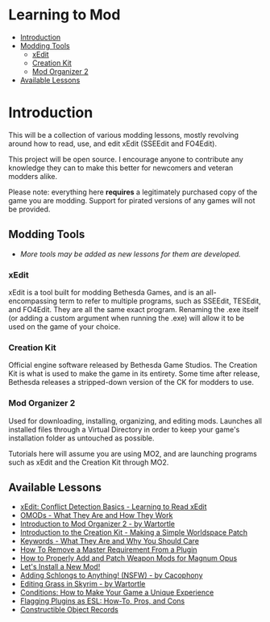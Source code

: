 # Learning to Mod

- [Introduction](#introduction)
- [Modding Tools](#modding-tools)
  - [xEdit](#xedit)
  - [Creation Kit](#creation-kit)
  - [Mod Organizer 2](#mod-organizer-2)
- [Available Lessons](#available-lessons)



# Introduction

This will be a collection of various modding lessons, mostly revolving around how to read, use, and edit xEdit (SSEEdit and FO4Edit).

This project will be open source. I encourage anyone to contribute any knowledge they can to make this better for newcomers and veteran modders alike.

Please note: everything here **requires** a legitimately purchased copy of the game you are modding. Support for pirated versions of any games will not be provided.

## Modding Tools

  -  *More tools may be added as new lessons for them are developed.*

### xEdit

xEdit is a tool built for modding Bethesda Games, and is an all-encompassing term to refer to multiple programs, such as SSEEdit, TESEdit, and FO4Edit. They are all the same exact program. Renaming the .exe itself (or adding a custom argument when running the .exe) will allow it to be used on the game of your choice.

### Creation Kit

Official engine software released by Bethesda Game Studios. The Creation Kit is what is used to make the game in its entirety. Some time after release, Bethesda releases a stripped-down version of the CK for modders to use.

### Mod Organizer 2

Used for downloading, installing, organizing, and editing mods. Launches all installed files through a Virtual Directory in order to keep your game's installation folder as untouched as possible.

Tutorials here will assume you are using MO2, and are launching programs such as xEdit and the Creation Kit through MO2.

## Available Lessons

-  [xEdit: Conflict Detection Basics - Learning to Read xEdit](https://github.com/LivelyDismay/Learn-To-Mod/blob/d2f265d8bd10b9711f2769594e7c3c5afabaf261/lessons/Conflict%20Basics.md)  
-  [OMODs - What They Are and How They Work](https://github.com/LivelyDismay/Learn-To-Mod/blob/454ff9bb7a720273f9102c56c746509fabf5268b/lessons/OMODs%20Tutorial.md)  
-  [Introduction to Mod Organizer 2 - by Wartortle](https://github.com/LivelyDismay/Learn-To-Mod/blob/45924ba2654319ba868cfa69495fb6ff3c9bfa44/lessons/Introduction%20to%20MO2.md)  
-  [Introduction to the Creation Kit - Making a Simple Worldspace Patch](https://github.com/LivelyDismay/Learn-To-Mod/blob/8058e13851771ea29cc9c7ab648f21e4e279bda2/lessons/Making%20a%20Simple%20Patch%20With%20the%20CK.md)  
-  [Keywords - What They Are and Why You Should Care](https://github.com/LivelyDismay/Learn-To-Mod/blob/cd1a2c2edc7bd9873eefa0aa8d523d8f044d8a72/lessons/Keywords%20Intro.md)  
-  [How To Remove a Master Requirement From a Plugin](https://github.com/LivelyDismay/Learn-To-Mod/blob/4975dfb6740d93d25e3eba89895238d4663aaea6/lessons/Remove%20a%20Master.md)  
-  [How to Properly Add and Patch Weapon Mods for Magnum Opus](https://github.com/LivelyDismay/Learn-To-Mod/blob/e700e10be41c1a70955e8426aee040bc647d90b3/lessons/Weapon%20Patching%20for%20Magnum%20Opus.md)  
-  [Let's Install a New Mod!](https://github.com/LivelyDismay/Learn-To-Mod/blob/5a5b922602a09e1a3d175658fc1f98b81d31d790/lessons/Install%20a%20New%20Mod.md)  
-  [Adding Schlongs to Anything! (NSFW) - by Cacophony](https://github.com/LivelyDismay/Learn-To-Mod/blob/6508d7c1a670f0843758426414eaf0f814bdb302/lessons/Adding%20Schlongs%20to%20Anything%20(NSFW).md)  
-  [Editing Grass in Skyrim - by Wartortle](https://github.com/LivelyDismay/Learn-To-Mod/blob/d6463f337d70cc8953e674fccedf9104feee6325/lessons/Editing%20Grass%20in%20Skyrim.md)  
-  [Conditions: How to Make Your Game a Unique Experience](https://github.com/LivelyDismay/Learn-To-Mod/blob/ae20498aa9f9ce8a146c9eb9346d19df08139408/lessons/Conditions.md)
-  [Flagging Plugins as ESL: How-To, Pros, and Cons](https://github.com/LivelyDismay/Learn-To-Mod/blob/19f7c8d14daddadc1a6c0ec5c1ac9189878a9fd6/lessons/ESLFlagging.md)
-  [Constructible Object Records](https://github.com/LivelyDismay/Learn-To-Mod/blob/ce929761139c0110e434e166faae81d33f06eb82/lessons/Creating%20COBJs.md)
